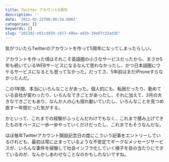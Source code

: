 ```yaml
---
title: Twitter アカウント5周年
description: ''
date: '2012-02-22T00:00:56.000Z'
categories: []
keywords: []
slug: "201202-e01cdd59-c817-49be-a92b-19e07c33ad35"
---
```

気がついたらTwitterのアカウントを作って5周年になってしまったらしい。

アカウントを作った頃はそれこそ英語圏の小さなサービスだったから、まさか5年も続いているWEBサービスになるなんて思わなかったし、かつ日本語圏にウケるサービスになるとも思ってなかった。だってさ、5年前はまだiPhoneすらなかったんだ。

この1年間、本当にいろんなことがあった。個人的にも、転居だったり、勤めている会社が変わったり、いろんなできごとがあったし、それに加えて、3月の大きなできごともあり、なんか人の心も揺れ動いていたし、いろんなことを見つめ直す一年間だった気がする。

かといって、これまでの経験がふっとんだわけでもなく、これまで積み上げてきたものをベースに一歩一歩やっていくだけだったし、これまでもそうなんだな。

ほぼ毎年Twitterアカウント開設記念日の度にこういう記事をエントリーしているけれども、最初は常に止まっているような不安定でギークなメッセージサービスが、いろんな事件を経験して社会インフラ化していく様子を目の当たりにできているのが、なんかしあわせなことなのかもしれないですね。